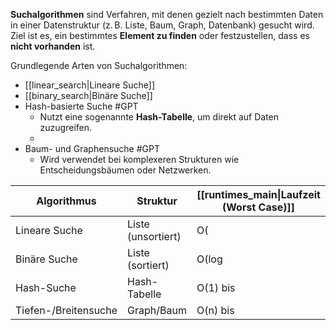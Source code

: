 **Suchalgorithmen** sind Verfahren, mit denen gezielt nach bestimmten Daten in einer Datenstruktur (z. B. Liste, Baum, Graph, Datenbank) gesucht wird. Ziel ist es, ein bestimmtes **Element zu finden** oder festzustellen, dass es **nicht vorhanden** ist.

Grundlegende Arten von Suchalgorithmen:
- [[linear_search|Lineare Suche]]
- [[binary_search|Binäre Suche]]
- Hash-basierte Suche #GPT
	- Nutzt eine sogenannte **Hash-Tabelle**, um direkt auf Daten zuzugreifen.
	- 
- Baum- und Graphensuche #GPT
	- Wird verwendet bei komplexeren Strukturen wie Entscheidungsbäumen oder Netzwerken.

| Algorithmus          | Struktur           | [[runtimes_main\|Laufzeit (Worst Case)]]  |
| -------------------- | ------------------ | ---------------------------------------- |
| Lineare Suche        | Liste (unsortiert) | O(                                        |
| Binäre Suche         | Liste (sortiert)   | O(log                                     |
| Hash-Suche           | Hash-Tabelle       | O(1) bis                                  |
| Tiefen-/Breitensuche | Graph/Baum         | O(n) bis                                  |
